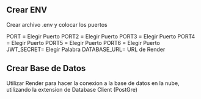 ## Crear ENV

Crear archivo .env y colocar los puertos

PORT = Elegir Puerto
PORT2 = Elegir Puerto
PORT3 = Elegir Puerto
PORT4 = Elegir Puerto
PORT5 = Elegir Puerto
PORT6 = Elegir Puerto
JWT_SECRET= Elegir Palabra 
DATABASE_URL= URL de Render
## Crear Base de Datos

Utilizar Render para hacer la conexion a la base de datos en la nube, utilizando la extension de Database Client (PostGre)


